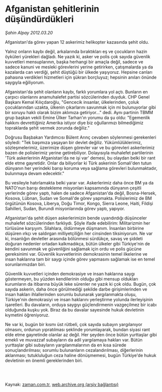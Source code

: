 # Afganistan şehitlerinin düşündürdükleri

*Şahin Alpay 2012.03.20*

<td class="columnist-detail">
<p>Afganistan'da görev yapan 12 askerimiz helikopter kazasında şehit oldu.</p>
<p>
<div id="haberMetinDiv">
<p>Yalnız onların kaybı değil, arkalarında bıraktıkları eş ve çocukların hazin öyküleri yürekleri dağladı. Ne yazık ki, asker ve polis çok sayıda güvenlik kuvvetleri mensuplarının, başka herhangi bir amaçla değil, sadece ve sadece kanuni ve mesleki görevlerini yerine getirirken, çatışmalarda ya da kazalarda can verdiği, şehit düştüğü bir ülkede yaşıyoruz. Hepsine canları pahasına verdikleri hizmetleri için şükran borçluyuz; hepsinin anıları önünde saygıyla eğiliyorum.
<p>Afganistan'da şehit olanların kaybı, farklı yorumlara yol açtı. Bunların en çarpıcı olanlarını anamuhalefet partisi sözcülerinden duyduk. CHP Genel Başkanı Kemal Kılıçdaroğlu, "Gencecik insanlar, ülkelerinden, çoluk çocuklarından uzakta, ülkenin çıkarlarını savunmak için mi bulunuyorlar gibi bir soruyu haklı olarak bizim aklımıza getiriyor..." dedi. Aynı partinin TBMM grup başkan vekili Emine Ülker Tarhan'ın yorumu da şu oldu: "Egemenlik hakkını devrettiğiniz Amerika istiyor diye biz oğullarımızı bilmediğimiz topraklarda şehit vermek zorunda değiliz."
<p>Doğrusu Başbakan Yardımcısı Bülent Arınç cevaben söylenmesi gerekenleri söyledi: "Tek başımıza yaşayan bir devlet değiliz. Yükümlülüklerimiz, sözleşmelerimiz, üzerimize düşen görevler var ve bu görevleri askerlerimiz bazen de polislerimiz yerine getirebiliyor. Dolayısıyla muhalefet partilerinin 'Türk askerlerinin Afganistan'da ne işi var' demesi, bu olaydan belki bir rant elde etme gayretidir. Onlar da biliyorlar ki Türk askerinin Somali'den tutun dünyanın her yerindeki barışı koruma veya sağlama görevleri bulunmaktadır, bulunmaya devam edecektir."
<p>Bu vesileyle hatırlamakta belki yarar var. Askerlerimiz daha önce BM ya da NATO'nun barışı destekleme misyonları kapsamında dünyanın çeşitli yerlerinde görev yaptı, halen de sadece Afganistan'da değil, Bosna-Hersek, Kosova, Lübnan, Sudan ve Somali'de görev yapmakta. Polislerimiz de BM örgütünün Kosova, Liberya, Doğu Timor, Kongo, Sierra Leone, Haiti, Fildişi Sahilleri, Sudan, Burundi misyonlarında görev yaptı, yapıyor.
<p>Afganistan'da şehit düşen askerlerimizin bende uyandırdığı düşünceler muhalefet sözcülerinden farklıydı. Şöyle ifade edebilirim: Militarizmin her türlüsüne karşıyım. Silahlara, öldürmeye düşmanım. İnsanları birbirine düşüren ırkçı ve saldırgan milliyetçiliğin her cinsinden tiksiniyorum. Ne var ki, insanlığın devletler arasında bölünmesi sürdükçe, savaş ve şiddeti doğuran nedenler ortadan kalkmadıkça, bütün ülkeler gibi Türkiye'nin de kendini savunmak ve güvenliğini sağlamak için ordu ve polis gücüne gereksinimi var. Güvenlik kuvvetlerinin demokrasinin temel ilkelerine ve insan haklarına tam bir saygı içinde görev yapmasını sağlamak ise en temel sorunlarımızdan biri.
<p>Güvenlik kuvvetleri içinden demokrasiye ve insan haklarına saygı göstermeyen, bu yüzden kendilerinin olduğu gibi mensup oldukları kurumların da itibarına büyük leke sürenler ne yazık ki çok oldu. Bugün, çok sayıda askerin, daha önce görülmediği şekilde darbe girişimlerinden ve insan hakları ihlallerinden sorumlu bulunarak yargılanmakta oluşu, Türkiye'nin demokrasiyi ve insan haklarını yerleştirme yolunda ilerleyişinin işaretleri. Bu davaların, orduya saygıyı güçlendirmenin vazgeçilmez bir icabı olduğunda kuşku yok. Biraz da bu davalar sayesinde hukuk devletinin kıymetini öğreniyoruz.
<p>Ne var ki, bugün bir kısmı üst rütbeli, çok sayıda subayın yargılanıyor olmasını, ordunun yıpratılması şeklinde yorumlayarak, bundan siyasi rant elde etme gayretinde olanlar az değil. Her şeyden önce bütün yurttaşlar gibi emekli ve muvazzaf subayların da adil yargılamaya hakları var. Bütün yurttaşlar gibi subayların yargılanmalarının da en kısa sürede sonuçlandırılması; sorumlu bulunanların cezalandırılması, diğerlerinin aklanması; tutukluluğun ceza haline dönüşmemesi, bugün Türkiye'de hukuk devletinin en önemli gereklerinden biri. </p></p></p></p></p></p></p></div>
</p>


<p><br>
		 </br></p></td>

Kaynak: [zaman.com.tr](http://zaman.com.tr/yazar.do?yazino=1261244), [web.archive.org (arşiv bağlantısı)](http://web.archive.org/web/20120404055052/http://www.zaman.com.tr:80/yazar.do?yazino=1261244)
